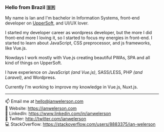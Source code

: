 
### Hello from Brazil 🇧🇷

My name is Ian and I'm bachelor in Information Systems, front-end developer on [UpperSoft](https://uppersoft.com.br), and UI/UX lover.

I started my developer career as wordpress developer, but the more I did front-end more I loving it, so I started to focus my energies in front-end. I started to learn about JavaScript, CSS preprocessor, and js frameworks, like Vue.js.

Nowdays I work mostly with Vue.js creating beautiful PWAs, SPA and all kind of things on UpperSoft.

I have experience on JavaScript *(and Vue.js)*, SASS/LESS, PHP *(and Laravel)*, and Wordpress.

Currently I'm working to improve my knowledge in Vue.js, Nuxt.js.

***

📫 Email me at hello@ianwelerson.com  
🎯 Website: https://ianwelerson.com  
👤 LinkedIn: https://www.linkedin.com/in/ianwelerson  
🐥 Twitter: http://twitter.com/ianwelerson  
💻 StackOverflow: https://stackoverflow.com/users/8883375/ian-welerson
